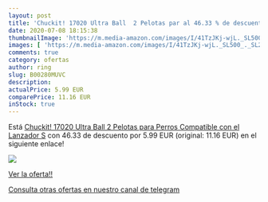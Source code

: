 ```yaml
---
layout: post
title: 'Chuckit! 17020 Ultra Ball  2 Pelotas par al 46.33 % de descuento'
date: 2020-07-08 18:15:38
thumbnailImage: 'https://m.media-amazon.com/images/I/41TzJKj-wjL._SL500_._SL200_.jpg'
images: [ 'https://m.media-amazon.com/images/I/41TzJKj-wjL._SL500_._SL200_.jpg' ]
comments: true
category: ofertas
author: ring
slug: B00280MUVC
description:
actualPrice: 5.99 EUR
comparePrice: 11.16 EUR
inStock: true
---
```


Está [Chuckit! 17020 Ultra Ball  2 Pelotas para Perros Compatible con el Lanzador  S](https://www.amazon.com/dp/B00280MUVC/?tag=redken08-20) con 46.33 de descuento por 5.99 EUR (original: 11.16 EUR) en el siguiente enlace!

[![](https://m.media-amazon.com/images/I/41TzJKj-wjL._SL500_._SL200_.jpg)](https://www.amazon.com/dp/B00280MUVC/?tag=redken08-20)

[Ver la oferta!!](https://www.amazon.com/dp/B00280MUVC/?tag=redken08-20)

[Consulta otras ofertas en nuestro canal de telegram](https://t.me/s/ofertas25)
